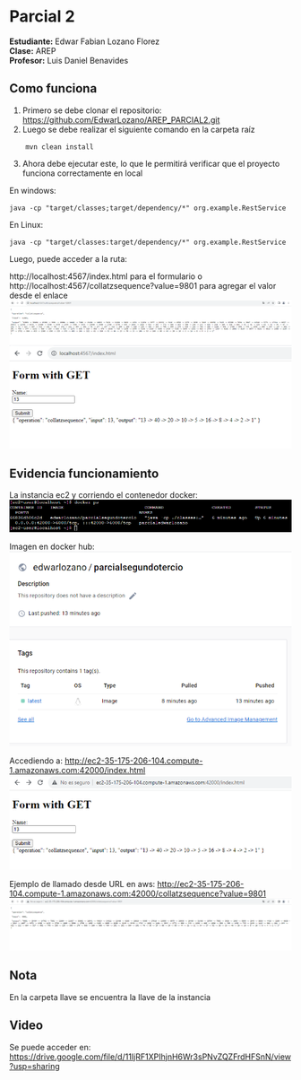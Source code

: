 # Parcial 2
**Estudiante:** Edwar Fabian Lozano Florez  
**Clase:** AREP  
**Profesor:** Luis Daniel Benavides

## Como funciona
1. Primero se debe clonar el repositorio: https://github.com/EdwarLozano/AREP_PARCIAL2.git
2. Luego se debe realizar el siguiente comando en la carpeta raíz
```
    mvn clean install
```
3. Ahora debe ejecutar este, lo que le permitirá verificar que el proyecto funciona correctamente en local

En windows:

```
java -cp "target/classes;target/dependency/*" org.example.RestService
```

En Linux:

```
java -cp "target/classes:target/dependency/*" org.example.RestService
```

Luego, puede acceder a la ruta:

http://localhost:4567/index.html para el formulario o http://localhost:4567/collatzsequence?value=9801 para agregar el valor desde el enlace
![img.png](img.png)
![img_1.png](img_1.png)



## Evidencia funcionamiento

La instancia ec2 y corriendo el contenedor docker:
![img_2.png](img_2.png)


Imagen en docker hub:
![img_3.png](img_3.png)

Accediendo a:  http://ec2-35-175-206-104.compute-1.amazonaws.com:42000/index.html
![img_4.png](img_4.png)

Ejemplo de llamado desde URL en aws: http://ec2-35-175-206-104.compute-1.amazonaws.com:42000/collatzsequence?value=9801
![img_5.png](img_5.png)


## Nota
En la carpeta llave se encuentra la llave de la instancia

## Video
Se puede acceder en: https://drive.google.com/file/d/11IjRF1XPIhjnH6Wr3sPNvZQZFrdHFSnN/view?usp=sharing
